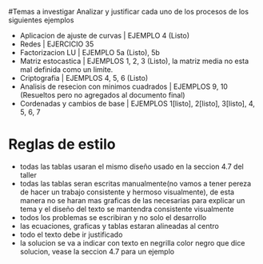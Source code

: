 #Temas a investigar
Analizar y justificar cada uno de los procesos de los siguientes ejemplos

- Aplicacion de ajuste de curvas | EJEMPLO 4 (Listo)
- Redes | EJERCICIO 35 
- Factorizacion LU | EJEMPLO 5a (Listo), 5b
- Matriz estocastica | EJEMPLOS 1, 2, 3 (Listo), la matriz media no esta mal definida como un limite.
- Criptografia | EJEMPLOS 4, 5, 6 (Listo)
- Analisis de resecion con minimos cuadrados | EJEMPLOS 9, 10 (Resueltos pero no agregados al documento final)
- Cordenadas y cambios de base | EJEMPLOS 1[listo], 2[listo], 3[listo], 4, 5, 6, 7

# Reglas de estilo
- todas las tablas usaran el mismo diseño usado en la seccion 4.7 del taller
- todas las tablas seran escritas manualmente(no vamos a tener pereza de hacer un trabajo consistente y hermoso visualmente), de esta manera no se haran mas graficas de las necesarias para explicar un tema y el diseño del texto se mantendra consistente visualmente
- todos los problemas se escribiran y no solo el desarrollo
- las ecuaciones, graficas y tablas estaran alineadas al centro
- todo el texto debe ir justificado
- la solucion se va a indicar con texto en negrilla color negro que dice solucion, vease la seccion 4.7 para un ejemplo
